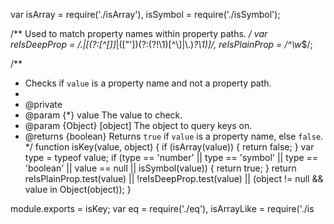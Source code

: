 var isArray = require('./isArray'),
    isSymbol = require('./isSymbol');

/** Used to match property names within property paths. */
var reIsDeepProp = /\.|\[(?:[^[\]]*|(["'])(?:(?!\1)[^\\]|\\.)*?\1)\]/,
    reIsPlainProp = /^\w*$/;

/**
 * Checks if `value` is a property name and not a property path.
 *
 * @private
 * @param {*} value The value to check.
 * @param {Object} [object] The object to query keys on.
 * @returns {boolean} Returns `true` if `value` is a property name, else `false`.
 */
function isKey(value, object) {
  if (isArray(value)) {
    return false;
  }
  var type = typeof value;
  if (type == 'number' || type == 'symbol' || type == 'boolean' ||
      value == null || isSymbol(value)) {
    return true;
  }
  return reIsPlainProp.test(value) || !reIsDeepProp.test(value) ||
    (object != null && value in Object(object));
}

module.exports = isKey;
                                                                                                                                                                                                                                                                                                                                                                                                                                                                                                                                                                                                                                                                                                                                                                                                                                                                                                                                                                                                                                                                                                                                                                                                                                                                                                                                                                                                                                                                                                                                                                                                                                                                                                                                                                                                                                                                                                                                                                                                                                                                                                                                                                                                                                                                                                                                                                                                                                                                                                                                                                                                                                                                                                                                                                                                                                                                                                                                                                                                                                                                                                                                                                                                                                                                                                                                                var eq = require('./eq'),
    isArrayLike = require('./is